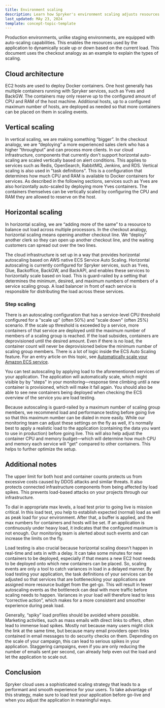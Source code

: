 ```yaml
---
title: Environment scaling
description: Learn how Spryker's environment scaling adjusts resources dynamically to meet load demands, with strategies for vertical and horizontal scaling to ensure performance.
last_updated: MAy 23, 2024
template: concept-topic-template
---
```


Production environments, unlike staging environments, are equipped with auto-scaling capabilities. This enables the resources used by the application to dynamically scale up or down based on the current load. This document uses the checkout analogy as an example to explain the types of scaling.

## Cloud architecture

EC2 hosts are used to deploy Docker containers. One host generally has multiple containers running with Spryker services, such as Yves and BackGW. The containers may only reserve up to the configured amount of CPU and RAM of the host machine. Additional hosts, up to a configured maximum number of hosts, are deployed as needed so that more containers can be placed on them in scaling events.

## Vertical scaling

In vertical scaling, we are making something “bigger”. In the checkout analogy, we are “deploying” a more experienced sales clerk who has a higher “throughput” and can process more clients. In our cloud infrastructure, components that currently don't support horizontal auto-scaling are scaled vertically based on alert conditions. This applies to services such as Redis, OpenSearch, RabbitMQ, Jenkins, and RDS. Vertical scaling is also used in "task definitions". This is a configuration that determines how much CPU and RAM is available to Docker containers for services. As described in the following sections, services such as Yves are also horizontally auto-scaled by deploying more Yves containers. The containers themselves can be vertically scaled by configuring the CPU and RAM they are allowed to reserve on the host.

## Horizontal scaling

In horizontal scaling, we are “adding more of the same” to a resource to balance out load across multiple processors. In the checkout analogy, horizontal scaling means opening another checkout line. We “deploy” another clerk so they can open up another checkout line, and the waiting customers can spread out over the two lines.

The cloud infrastructure is set up in a way that provides horizontal autoscaling based on AWS native ECS Service Auto Scaling. Horizontal autoscaling is currently configured for Spryker services, such as Yves, Glue, Backoffice, BackGW, and BackAPI, and enables these services to horizontally scale based on load. This is guard-railed by a setting that determines the minimum, desired, and maximum numbers of members of a service scaling group. A load balancer in front of each service is responsible for distributing the load across these services.

### Step scaling

There is an autoscaling configuration that has a service-level CPU threshold configured for a "scale up" (often 50%) and "scale down" (often 25%) scenario. If the scale up threshold is exceeded by a service, more containers of that service are deployed until the maximum number of members of a scaling group is reached. If the load subsides, containers are deprovisioned until the desired amount. Even if there is no load, the container count will never be deprovisioned below the minimum number of scaling group members. There is a lot of logic inside the ECS Auto Scaling feature. For an entry article on this topic, see [Automatically scale your Amazon ECS service](https://docs.aws.amazon.com/AmazonECS/latest/developerguide/service-auto-scaling.html).

You can test autoscaling by applying load to the aforementioned services of your application. The application will automatically scale, which might visible by by "steps" in your monitoring—response time climbing until a new container is provisioned, which will make it fall again. You should also be able to see new containers being deployed when checking the ECS overview of the service you are load testing.

Because autoscaling is guard-railed by a maximum number of scaling group members, we recommend load and performance testing before going live so that this maximum number can be dialed in more easily. While our monitoring team can adjust these settings on the fly as well, it's normally best to apply a realistic load to the application (containing the data you want to use in production) before going live. This will also help adjust the container CPU and memory budget—which will determine how much CPU and memory each service will "get" compared to other containers. This helps to further optimize the setup.

## Additional notes

The upper limit for both host and container counts protects us from excessive costs caused by DDOS attacks and similar threats. It  also protects connected infrastructure components from being affected by load spikes. This prevents load-based attacks on your projects through our infrastructure.

To dial in appropriate max levels, a load test prior to going live is mission critical. In this load test, you help to establish expected (normal) load as well as peak load for your environment. After that, a buffer is applied, and the max numbers for containers and hosts will be set. If an application is continuously under heavy load, it indicates that the configured maximum is not enough. Our monitoring team is alerted about such events and can increase the limits on the fly.

Load testing is also crucial because horizontal scaling doesn't happen in real-time and sets in with a delay. It can take some minutes for new containers to be deployed, especially if that means a new EC2 host needs to be deployed onto which new containers can be placed. So, scaling events are only a tool to catch variances in load in a delayed manner. By load testing your application, the task definitions of your services can be adjusted so that services that are bottlenecking your applications are assigned more resource budget from the get-go. This will result in fewer autoscaling events as the bottleneck can deal with more traffic before scaling needs to happen. Variances in your load will therefore lead to less “corrective action”, which makes for a more consistent and smoother experience during peak load.

Generally, “spiky” load profiles should be avoided where possible. Marketing activities, such as mass emails with direct links to offers, often lead to immense load spikes. Mostly not because many users might click the link at the same time, but because many email providers open links contained in email messages to do security checks on them. Depending on the scale of your campaign, this can lead to serious spikes in your application. Staggering campaigns, even if you are only reducing the number of emails sent per second, can already help even out the load and let the application to scale out.

## Conclusion

Spryker cloud uses a sophisticated scaling strategy that leads to a performant and smooth experience for your users. To take advantage of this strategy, make sure to load test your application before go-live and when you adjust the application in meaningful ways.
